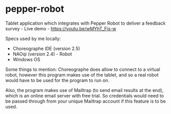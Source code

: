 # pepper-robot
Tablet application which integrates with Pepper Robot to deliver a feedback survey - Live demo - https://youtu.be/wMYhT_Fis-w


Specs used by me locally:
- Choreographe IDE (version 2.5)
- NAOqi (version 2.4) - Robot
- Windows OS

Some things to mention:
Choreographe does allow to connect to a virtual robot, however this program makes use of the tablet, and so a real robot would have to be used for the program to run on.

Also, the program makes use of Mailtrap (to send email results at the end), which is an online email server with free trial. So credentials would need to be passed through from your unique Mailtrap account if this feature is to be used.
